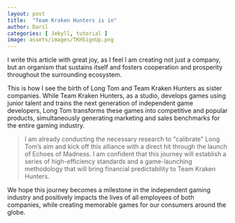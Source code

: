 ```yaml
---
layout: post
title:  "Team Kraken Hunters is in"
author: Daril
categories: [ Jekyll, tutorial ]
image: assets/images/TKHSignUp.png
---
```

I write this article with great joy, as I feel I am creating not just a company, but an organism that sustains itself and fosters cooperation and prosperity throughout the surrounding ecosystem. 

This is how I see the birth of Long Tom and Team Kraken Hunters as sister companies. While Team Kraken Hunters, as a studio, develops games using junior talent and trains the next generation of independent game developers, Long Tom transforms these games into competitive and popular products, simultaneously generating marketing and sales benchmarks for the entire gaming industry.

> I am already conducting the necessary research to "calibrate" Long Tom’s aim and kick off this alliance with a direct hit through the launch of Echoes of Madness. I am confident that this journey will establish a series of high-efficiency standards and a game-launching methodology that will bring financial predictability to Team Kraken Hunters. 


We hope this journey becomes a milestone in the independent gaming industry and positively impacts the lives of all employees of both companies, while creating memorable games for our consumers around the globe.
